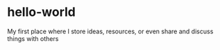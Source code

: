 # hello-world
My first place where I store ideas, resources, or even share and discuss things with others
